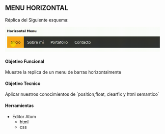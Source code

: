 ## MENU HORIZONTAL

Réplica del Siguiente esquema:

!["menu-vertical"](assets/img/menu-horizontal.gif)

#### Objetivo Funcional
Muestre la replica de un menu de barras horizontalmente

#### Objetivo Tecnico
Aplicar nuestros conocimientos de ´position,float, clearfix y html semantico´

#### Herramientas

+ Editor Atom
    + html
    + css
